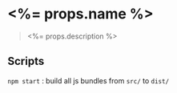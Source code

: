 # <%= props.name %>

> <%= props.description %>

## Scripts

`npm start` : build all js bundles from `src/` to `dist/`
